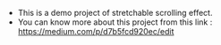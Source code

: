 - This is a demo project of stretchable scrolling effect.
- You can know more about this project from this link : https://medium.com/p/d7b5fcd920ec/edit

